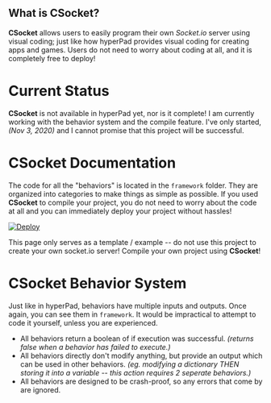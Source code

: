 ## What is CSocket?
**CSocket** allows users to easily program their own *Socket.io* server using visual coding; just like how hyperPad provides visual coding for creating apps and games. Users do not need to worry about coding at all, and it is completely free to deploy!

# Current Status
**CSocket** is not available in hyperPad yet, nor is it complete! I am currently working with the behavior system and the compile feature. I've only started, *(Nov 3, 2020)* and I cannot promise that this project will be successful.

# CSocket Documentation

The code for all the "behaviors" is located in the `framework` folder. They are organized into categories to make things as simple as possible. If you used **CSocket** to compile your project, you do not need to worry about the code at all and you can immediately deploy your project without hassles!

[![Deploy](https://www.herokucdn.com/deploy/button.png)](https://heroku.com/deploy?template=https://github.com/RXCodes/CSocket/)

This page only serves as a template / example -- do not use this project to create your own socket.io server! Compile your own project using **CSocket**!

# CSocket Behavior System
Just like in hyperPad, behaviors have multiple inputs and outputs. Once again, you can see them in `framework`. It would be impractical to attempt to code it yourself, unless you are experienced.

- All behaviors return a boolean of if execution was successful. *(returns false when a behavior has failed to execute.)*
- All behaviors directly don't modify anything, but provide an output which can be used in other behaviors. *(eg. modifying a dictionary THEN storing it into a variable -- this action requires 2 seperate behaviors.)*
- All behaviors are designed to be crash-proof, so any errors that come by are ignored.
